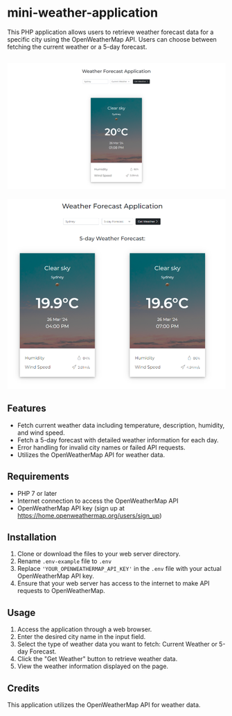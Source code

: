 # mini-weather-application


This PHP application allows users to retrieve weather forecast data for a specific city using the OpenWeatherMap API. Users can choose between fetching the current weather or a 5-day forecast.

![Screenshot of APP](https://github.com/perfectprofesionist/mini-weather-application/blob/main/assets/img/screenshots/screencapture-2.png)
------
![Screenshot of APP](https://github.com/perfectprofesionist/mini-weather-application/blob/main/assets/img/screenshots/screencapture-3.png)

## Features

- Fetch current weather data including temperature, description, humidity, and wind speed.
- Fetch a 5-day forecast with detailed weather information for each day.
- Error handling for invalid city names or failed API requests.
- Utilizes the OpenWeatherMap API for weather data.

## Requirements

- PHP 7 or later
- Internet connection to access the OpenWeatherMap API
- OpenWeatherMap API key (sign up at https://home.openweathermap.org/users/sign_up)


## Installation

1. Clone or download the files to your web server directory.
2. Rename `.env-example` file to `.env`
3. Replace `'YOUR_OPENWEATHERMAP_API_KEY'` in the `.env` file with your actual OpenWeatherMap API key.
4. Ensure that your web server has access to the internet to make API requests to OpenWeatherMap.

## Usage

1. Access the application through a web browser.
2. Enter the desired city name in the input field.
3. Select the type of weather data you want to fetch: Current Weather or 5-day Forecast.
4. Click the "Get Weather" button to retrieve weather data.
5. View the weather information displayed on the page.


## Credits

This application utilizes the OpenWeatherMap API for weather data.



